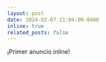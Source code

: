 ```yaml
---
layout: post
date: 2024-02-07 21:04:00-0400
inline: true
related_posts: false
---
```


¡Primer anuncio inline!
